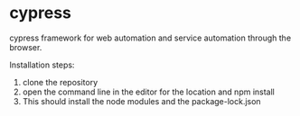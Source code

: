 # cypress
cypress framework
for web automation and service automation through the browser.

Installation steps:
1. clone the repository
2. open the command line in the editor for the location and npm install
3. This should install the node modules and the package-lock.json 
